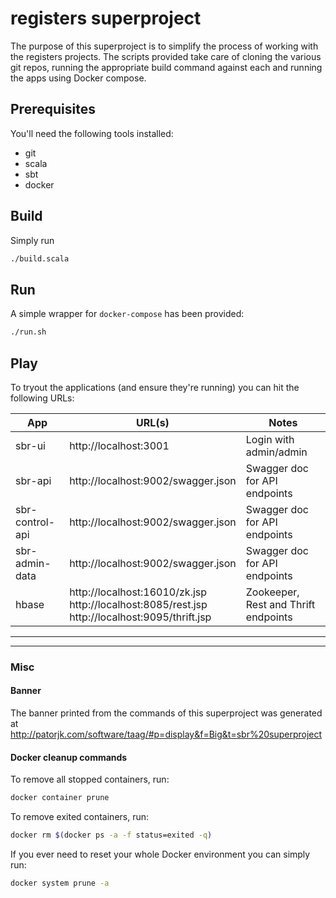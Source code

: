 # registers superproject

The purpose of this superproject is to simplify the process of working with
the registers projects.  The scripts provided take care of cloning the various git repos,
running the appropriate build command against each and running the apps using Docker 
compose.

## Prerequisites

You'll need the following tools installed:

 * git
 * scala
 * sbt
 * docker

## Build

Simply run

```bash
./build.scala
```

## Run

A simple wrapper for `docker-compose` has been provided:

```bash
./run.sh
```

## Play

To tryout the applications (and ensure they're running) you can hit the following URLs:

| App                 | URL(s)                                                                                                    | Notes                                 |
| ------------------- | ----------------------------------                                                                        | ------------------------------------- |
| sbr-ui              | http://localhost:3001                                                                                     | Login with admin/admin                |
| sbr-api             | http://localhost:9002/swagger.json                                                                        | Swagger doc for API endpoints         |
| sbr-control-api     | http://localhost:9002/swagger.json                                                                        | Swagger doc for API endpoints         |
| sbr-admin-data      | http://localhost:9002/swagger.json                                                                        | Swagger doc for API endpoints         |
| hbase               | http://localhost:16010/zk.jsp <br/> http://localhost:8085/rest.jsp <br/> http://localhost:9095/thrift.jsp | Zookeeper, Rest and Thrift endpoints  |

---
---


### Misc


#### Banner

The banner printed from the commands of this superproject was generated at 
http://patorjk.com/software/taag/#p=display&f=Big&t=sbr%20superproject

#### Docker cleanup commands

To remove all stopped containers, run:

```bash
docker container prune
```

To remove exited containers, run:

```bash
docker rm $(docker ps -a -f status=exited -q)
```

If you ever need to reset your whole Docker environment you can simply run:

```bash
docker system prune -a
```
